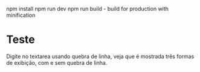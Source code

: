 npm install
npm run dev
npm run build - build for production with minification


# Teste
Digite no textarea usando quebra de linha, veja
que é mostrada três formas de exibição, com e sem quebra de linha.
